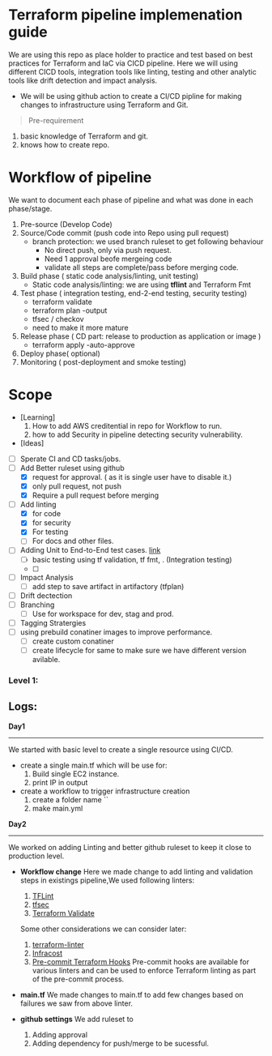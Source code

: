 # Terraform pipeline implemenation guide
We are using this repo as place holder to practice and test based on best practices for Terraform and IaC via  CICD pipeline. Here we will using different CICD tools, integration tools like linting, testing and other analytic tools like drift detection and impact analysis.

- We will be using github action to create a CI/CD pipline for making changes to infrastructure using Terraform and Git.
> Pre-requirement
1. basic knowledge of Terraform and git.
2. knows how to create repo.

# Workflow of pipeline

We want to document each phase of pipeline and what was done in each phase/stage.
1. Pre-source (Develop Code)
2. Source/Code commit (push code into Repo using pull request)
    - branch protection: we used branch ruleset to  get following behaviour
        - No direct push, only via push request.
        - Need 1 approval beofe mergeing code
        - validate all steps are complete/pass before merging code.   
3. Build phase ( static code analysis/linting, unit testing)
    - Static code analysis/linting: we are using **tflint** and Terraform Fmt
6. Test phase ( integration testing, end-2-end testing, security testing)
    - terraform validate
    - terraform plan -output
    - tfsec / checkov
    - need to make it more mature
7. Release phase ( CD part: release to production as application or image )
    - terraform apply -auto-approve
8. Deploy phase( optional)
9. Monitoring ( post-deployment and smoke testing)

# Scope
- [Learning]
    1. How to add AWS creditential in repo for Workflow to run.
    2. how to add Security in pipeline detecting security vulnerability.
- [Ideas]
 - [ ] Sperate CI and CD tasks/jobs.
 - [ ] Add Better ruleset using github
      - [x] request for approval. ( as it is single user have to disable it.)
      - [x] only pull request, not push
      - [x] Require a pull request before merging
 - [ ] Add linting
      - [x] for code
      - [x] for security
      - [x] For testing
      - [ ] For docs and other files.
 - [ ] Adding Unit to End-to-End test cases. [link](https://spacelift.io/blog/terraform-test)
     - [ ] basic testing using tf validation, tf fmt, . (Integration testing)
     - [ ] 
     
 - [ ] Impact Analysis
     - [ ]  add step to save artifact in artifactory (tfplan)  
 - [ ] Drift dectection
 - [ ] Branching
      - [ ] Use for workspace for dev, stag and prod.
 - [ ] Tagging Stratergies
 - [ ] using prebuild conatiner images to improve performance.
     - [ ] create custom conatiner
     - [ ] create lifecycle for same to make sure we have different version avilable.    
### Level 1:
## Logs:
**Day1**
- --------------
We  started with basic level to create a single resource using CI/CD.
- create a single main.tf which will be use for:
  1. Build single EC2 instance.
  2. print IP in output
- create a workflow to trigger infrastructure creation
  1. create a folder name ``
  2. make main.yml

**Day2**
- -------------
We worked on adding Linting and better github ruleset to keep it close to production level.
- **Workflow change**
     Here we made change to add linting and validation steps in existings pipeline,We used  following linters:
  1. [TFLint](https://github.com/terraform-linters/tflint)
  2. [tfsec](https://github.com/aquasecurity/tfsec)
  3. [Terraform Validate](https://www.terraform.io/docs/cli/commands/validate.html)
     
  Some other considerations we can consider later:
    1. [terraform-linter](https://github.com/terraform-linter/terraform-linter)
    2. [Infracost](https://github.com/infracost/infracost)
    3. [Pre-commit Terraform Hooks](https://github.com/antonbabenko/pre-commit-terraform)
     Pre-commit hooks are available for various linters and can be used to enforce Terraform linting as part of the pre-commit process.

- **main.tf**
   We made changes to main.tf to add few changes based on failures we saw from above linter.
- **github settings**
  We add ruleset to
   1. Adding approval
   2. Adding dependency for push/merge to be sucessful.
  
  
